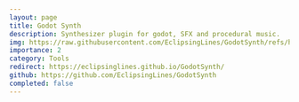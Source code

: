 ```yaml
---
layout: page
title: Godot Synth
description: Synthesizer plugin for godot, SFX and procedural music.
img: https://raw.githubusercontent.com/EclipsingLines/GodotSynth/refs/heads/main/docs/assets/img/synth_main.webp
importance: 2
category: Tools
redirect: https://eclipsinglines.github.io/GodotSynth/
github: https://github.com/EclipsingLines/GodotSynth
completed: false
---
```


